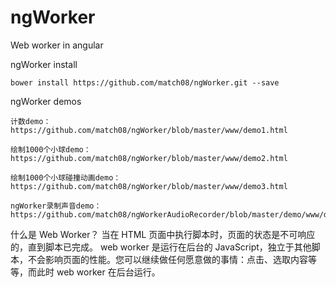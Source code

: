 
# ngWorker
Web worker in angular

ngWorker install

	bower install https://github.com/match08/ngWorker.git --save


ngWorker demos 

	计数demo：  			      
	https://github.com/match08/ngWorker/blob/master/www/demo1.html

	绘制1000个小球demo：
	https://github.com/match08/ngWorker/blob/master/www/demo2.html

	绘制1000个小球碰撞动画demo：  
	https://github.com/match08/ngWorker/blob/master/www/demo3.html

	ngWorker录制声音demo：  
	https://github.com/match08/ngWorkerAudioRecorder/blob/master/demo/www/demo1.html

什么是 Web Worker？
当在 HTML 页面中执行脚本时，页面的状态是不可响应的，直到脚本已完成。
web worker 是运行在后台的 JavaScript，独立于其他脚本，不会影响页面的性能。您可以继续做任何愿意做的事情：点击、选取内容等等，而此时 web worker 在后台运行。